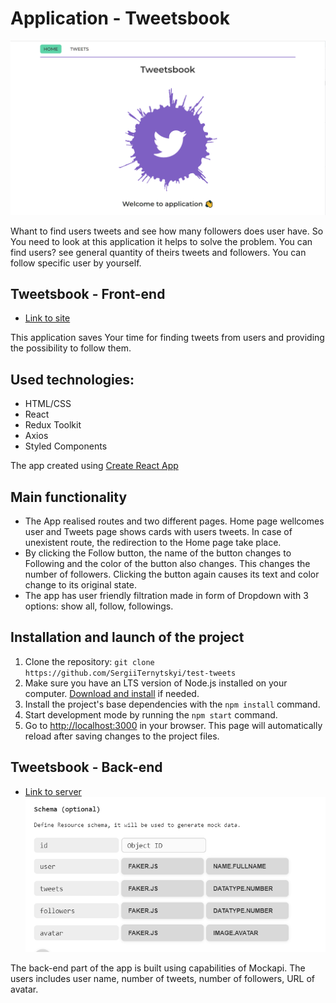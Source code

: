 # Application - Tweetsbook

![Schema of the back-end](./assets/homePage.png)

Whant to find users tweets and see how many followers does user have. So You
need to look at this application it helps to solve the problem. You can find
users? see general quantity of theirs tweets and followers. You can follow
specific user by yourself.

## Tweetsbook - Front-end

- [Link to site](https://sergiiternytskyi.github.io/test-tweets/)

This application saves Your time for finding tweets from users and providing the
possibility to follow them.

## Used technologies:

- HTML/CSS
- React
- Redux Toolkit
- Axios
- Styled Components

The app created using
[Create React App](https://github.com/facebook/create-react-app)

## Main functionality

- The App realised routes and two different pages. Home page wellcomes user and
  Tweets page shows cards with users tweets. In case of unexistent route, the
  redirection to the Home page take place.
- By clicking the Follow button, the name of the button changes to Following and
  the color of the button also changes. This changes the number of followers.
  Clicking the button again causes its text and color change to its original
  state.
- The app has user friendly filtration made in form of Dropdown with 3 options:
  show all, follow, followings.

## Installation and launch of the project

1. Clone the repository:
   `git clone https://github.com/SergiiTernytskyi/test-tweets`
2. Make sure you have an LTS version of Node.js installed on your computer.
   [Download and install](https://nodejs.org/en/) if needed.
3. Install the project's base dependencies with the `npm install` command.
4. Start development mode by running the `npm start` command.
5. Go to [http://localhost:3000](http://localhost:3000) in your browser. This
   page will automatically reload after saving changes to the project files.

## Tweetsbook - Back-end

- [Link to server](https://mockapi.io/projects/644aa956a8370fb3215512df/)
  ![Schema of the back-end](./assets/usersSchema.png)

The back-end part of the app is built using capabilities of Mockapi. The users
includes user name, number of tweets, number of followers, URL of avatar.

